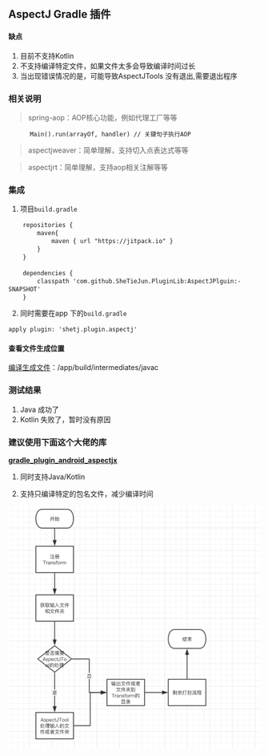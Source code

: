 ## AspectJ Gradle 插件
#### 缺点
1. 目前不支持Kotlin
2. 不支持编译特定文件，如果文件太多会导致编译时间过长
3. 当出现错误情况的是，可能导致AspectJTools 没有退出,需要退出程序

### 相关说明
>spring-aop：AOP核心功能，例如代理工厂等等

```
      Main().run(arrayOf, handler) // 关键句子执行AOP
```

>aspectjweaver：简单理解，支持切入点表达式等等

>aspectjrt：简单理解，支持aop相关注解等等


### 集成
1. 项目`build.gradle`
```
    repositories {
        maven{
            maven { url "https://jitpack.io" }
        }
    }

    dependencies {
        classpath 'com.github.SheTieJun.PluginLib:AspectJPlguin:-SNAPSHOT'
    }
```

2. 同时需要在app 下的`build.gradle`
```
apply plugin: 'shetj.plugin.aspectj'
```


#### 查看文件生成位置
[编译生成文件](/app/build/intermediates/javac)：/app/build/intermediates/javac



### 测试结果
1. Java 成功了
2. Kotlin 失败了，暂时没有原因

### 建议使用下面这个大佬的库

[**gradle_plugin_android_aspectjx**](https://github.com/HujiangTechnology/gradle_plugin_android_aspectjx)

1. 同时支持Java/Kotlin

2. 支持只编译特定的包名文件，减少编译时间
  

  
![](16b0bb99bf14152b.jpg)
